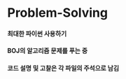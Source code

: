 <h1> Problem-Solving </h1>
<h4> 최대한 파이썬 사용하기
<h4> BOJ의 알고리즘 문제를 푸는 중
<h4> 코드 설명 및 고찰은 각 파일의 주석으로 남김

